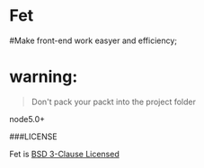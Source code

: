 # Fet
#Make front-end work easyer and efficiency;
# warning:
>Don't pack your packt into the project folder
>
node5.0+
>
###LICENSE

Fet is [BSD 3-Clause Licensed](./LICENSE)
